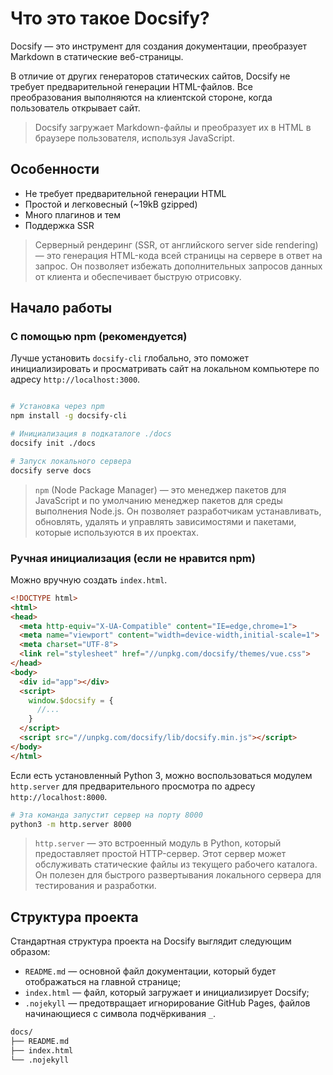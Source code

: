 
# Что это такое Docsify?

Docsify — это инструмент для создания документации, преобразует Markdown в статические веб-страницы.

В отличие от других генераторов статических сайтов, Docsify не требует предварительной генерации HTML-файлов. Все преобразования выполняются на клиентской стороне, когда пользователь открывает сайт.

>Docsify загружает Markdown-файлы и преобразует их в HTML в браузере пользователя, используя JavaScript.

## Особенности
-   Не требует предварительной генерации HTML
-   Простой и легковесный (~19kB gzipped)
-   Много плагинов и тем
-   Поддержка SSR

> Серверный рендеринг (SSR, от английского server side rendering) — это генерация HTML-кода всей страницы на сервере в ответ на запрос. Он позволяет избежать дополнительных запросов данных от клиента и обеспечивает быструю отрисовку.

## Начало работы

### С помощью npm (рекомендуется)

Лучше установить `docsify-cli` глобально, это поможет инициализировать и просматривать сайт на локальном компьютере по адресу `http://localhost:3000`.
```bash

# Установка через npm
npm install -g docsify-cli

# Инициализация в подкаталоге ./docs
docsify init ./docs

# Запуск локального сервера
docsify serve docs
```

>`npm` (Node Package Manager) — это менеджер пакетов для JavaScript и по умолчанию менеджер пакетов для среды выполнения Node.js. Он позволяет разработчикам устанавливать, обновлять, удалять и управлять зависимостями и пакетами, которые используются в их проектах.
### Ручная инициализация (если не нравится npm)
Можно вручную создать `index.html`.
```html
<!DOCTYPE html>
<html>
<head>
  <meta http-equiv="X-UA-Compatible" content="IE=edge,chrome=1">
  <meta name="viewport" content="width=device-width,initial-scale=1">
  <meta charset="UTF-8">
  <link rel="stylesheet" href="//unpkg.com/docsify/themes/vue.css">
</head>
<body>
  <div id="app"></div>
  <script>
    window.$docsify = {
      //...
    }
  </script>
  <script src="//unpkg.com/docsify/lib/docsify.min.js"></script>
</body>
</html>
```
Если есть установленный Python 3, можно воспользоваться  модулем `http.server` для предварительного просмотра по адресу `http://localhost:8000`.
```bash
# Эта команда запустит сервер на порту 8000
python3 -m http.server 8000
```
>`http.server` — это встроенный модуль в Python, который предоставляет простой HTTP-сервер. Этот сервер может обслуживать статические файлы из текущего рабочего каталога. Он полезен для быстрого развертывания локального сервера для тестирования и разработки.
## Структура проекта
Стандартная структура проекта на Docsify выглядит следующим образом:
- `README.md` — основной файл документации, который будет отображаться на главной странице;
- `index.html` — файл, который загружает и инициализирует Docsify;
- `.nojekyll` — предотвращает игнорирование GitHub Pages, файлов начинающиеся с символа подчёркивания `_`.

```bash
docs/
├── README.md
├── index.html
└── .nojekyll
```

